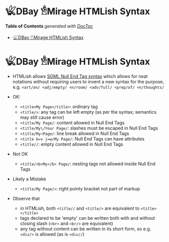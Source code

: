 

# 𓆤DBay 𓁛Mirage HTMLish Syntax



<!-- START doctoc generated TOC please keep comment here to allow auto update -->
<!-- DON'T EDIT THIS SECTION, INSTEAD RE-RUN doctoc TO UPDATE -->
**Table of Contents**  *generated with [DocToc](https://github.com/thlorenz/doctoc)*

- [𓆤DBay 𓁛Mirage HTMLish Syntax](#%F0%93%86%A4dbay-%F0%93%81%9Bmirage-htmlish-syntax)

<!-- END doctoc generated TOC please keep comment here to allow auto update -->



# 𓆤DBay 𓁛Mirage HTMLish Syntax


* HTMLish allows [SGML Null End Tag
  syntax](https://en.wikipedia.org/wiki/Standard_Generalized_Markup_Language#NET) which allows for neat
  notations without requiring users to invent a new syntax for the purpose, e.g. `<art/an/ <adj/empty/
  <n/room/ <adv/full/ <prep/of/ <n/thoughts/`

* OK:
  * `<title>My Page</title>`: ordinary tag
  * `<title/>`: any tag can be left empty (as per the syntax; semantics may still cause error)
  * `<title/My Page/`: content allowed in Null End Tags
  * `<title/My\/Your Page/`: slashes must be escaped in Null End Tags
  * `<title/My⏎Page/`: line break allowed in Null End Tags
  * `<title k=v j=w/My Page/`: Null End Tags can have attributes
  * `<title//`: empty content allowed in Null End Tags

* Not OK
  * `<title/<b>My</b> Page/`: nesting tags not allowed inside Null End Tags

* Likely a Mistake
  * `<title/My Page/>`: right pointy bracket not part of markup

* Observe that
  * in HTMLish, both `<title//` and `<title/>` are equivalent to `<title></title>`
  * tags declared to be 'empty' can be written both with and without closing slash (`<br>` and `<br/>` are
    equivalent)
  * any tag without content can be written in its short form, so e.g. `<div/>` is allowed (as is `<div//`)


